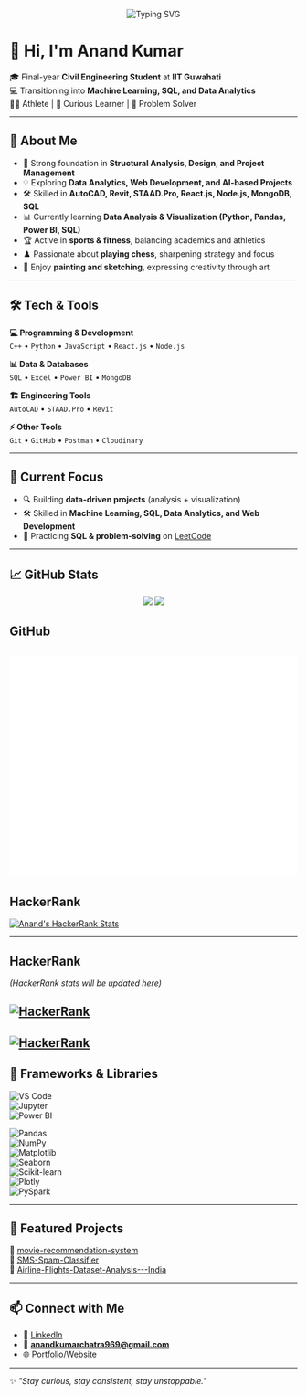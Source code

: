 <p align="center">
  <img src="https://readme-typing-svg.herokuapp.com?font=Fira+Code&weight=700&size=30&pause=1000&color=118F09&width=800&lines=Hi+There+👋;I'm+Anand+Kumar;Civil+Engineering+Student+at+IIT+Guwahati;Aspiring+Data+Analyst+%7C+Data+Science;Always+Learning+🚀" alt="Typing SVG" />
</p>



# 👋 Hi, I'm Anand Kumar  

🎓 Final-year **Civil Engineering Student** at **IIT Guwahati**  
💻 Transitioning into **Machine Learning, SQL, and Data Analytics**  
🏋️‍♂️ Athlete | 🎯 Curious Learner | 🚀 Problem Solver  

---

## 🌟 About Me  
- 🔬 Strong foundation in **Structural Analysis, Design, and Project Management**  
- 💡 Exploring **Data Analytics, Web Development, and AI-based Projects**  
- 🛠 Skilled in **AutoCAD, Revit, STAAD.Pro, React.js, Node.js, MongoDB, SQL**  
- 📊 Currently learning **Data Analysis & Visualization (Python, Pandas, Power BI, SQL)**  
- 🏆 Active in **sports & fitness**, balancing academics and athletics  
- ♟️ Passionate about **playing chess**, sharpening strategy and focus  
- 🎨 Enjoy **painting and sketching**, expressing creativity through art  
---

## 🛠 Tech & Tools  

**💻 Programming & Development**  
`C++` • `Python` • `JavaScript` • `React.js` • `Node.js`  

**📊 Data & Databases**  
`SQL` • `Excel` • `Power BI` • `MongoDB`  

**🏗 Engineering Tools**  
`AutoCAD` • `STAAD.Pro` • `Revit`  

**⚡ Other Tools**  
`Git` • `GitHub` • `Postman` • `Cloudinary`  

---

## 📌 Current Focus  
- 🔍 Building **data-driven projects** (analysis + visualization)  
- 🛠 Skilled in **Machine Learning, SQL, Data Analytics, and Web Development**  
- 🧠 Practicing **SQL & problem-solving** on [LeetCode](https://leetcode.com/u/anandkumarchatra969/)  

---

## 📈 GitHub Stats  

<p align="center">
  <img src="https://github-readme-stats.vercel.app/api?username=anand7061&show_icons=true&theme=tokyonight&count_private=true" height="160" />
  <img src="https://github-readme-stats.vercel.app/api/top-langs/?username=anand7061&layout=compact&theme=tokyonight" height="160" />
  
</p>

## GitHub

![Metrics](https://github.com/anand7061/anand7061/blob/main/github-metrics.svg)
---
## HackerRank

[![Anand's HackerRank Stats](https://hackerrank-stats-card.vercel.app/api/v1?username=anandkumarchatr1)](https://www.hackerrank.com/anandkumarchatr1)

---
## HackerRank

<!-- HACKERRANK-STATS:START -->
*(HackerRank stats will be updated here)*
<!-- HACKERRANK-STATS:END -->

[![HackerRank](https://img.shields.io/badge/HackerRank-anand7061-2EA44F?logo=hackerrank&logoColor=white)](https://www.hackerrank.com/anand7061)
---
[![HackerRank](https://img.shields.io/badge/dynamic/json?url=https%3A%2F%2Fhackerrank-badge.vercel.app%2Fapi%2Fanandkumarchatr1&label=Problem%20Solving&query=badges%5B0%5D.stars&color=2EC866&logo=hackerrank&logoColor=white)](https://www.hackerrank.com/anandkumarchatr1)
---

## 🧰 Frameworks & Libraries  

![VS Code](https://img.shields.io/badge/-VSCode-007ACC?style=for-the-badge&logo=visual-studio-code)  
![Jupyter](https://img.shields.io/badge/-Jupyter-F37626?style=for-the-badge&logo=jupyter)  
![Power BI](https://img.shields.io/badge/-PowerBI-F2C811?style=for-the-badge&logo=powerbi)  

![Pandas](https://img.shields.io/badge/-Pandas-150458?style=for-the-badge&logo=pandas)  
![NumPy](https://img.shields.io/badge/-NumPy-013243?style=for-the-badge&logo=numpy)  
![Matplotlib](https://img.shields.io/badge/-Matplotlib-11557C?style=for-the-badge&logo=matplotlib)  
![Seaborn](https://img.shields.io/badge/-Seaborn-9BA3E4?style=for-the-badge&logo=python)  
![Scikit-learn](https://img.shields.io/badge/-Scikit%20Learn-F7931E?style=for-the-badge&logo=scikit-learn)  
![Plotly](https://img.shields.io/badge/-Plotly-3F4F75?style=for-the-badge&logo=plotly)  
![PySpark](https://img.shields.io/badge/-PySpark-E25A1C?style=for-the-badge&logo=apachespark)  

---

## 📂 Featured Projects  

🔹 [ movie-recommendation-system](https://anand7061-movie-recommendation-system-app-turxkt.streamlit.app/)  
🔹 [SMS-Spam-Classifier](https://sms-spam-classifier-73uytas2eviu6rvgai9dtr.streamlit.app/)  
🔹 [Airline-Flights-Dataset-Analysis---India ](https://github.com/anand7061/Airline-Flights-Dataset-Analysis---India.git)  

---

## 📫 Connect with Me  

- 🔗 [LinkedIn](https://www.linkedin.com/in/anand-kumar-724472255/)  
- 📧 **anandkumarchatra969@gmail.com**  
- 🌐 [Portfolio/Website](http://anand7061.github.io/portfolio/)  

---

✨ *"Stay curious, stay consistent, stay unstoppable."*  
